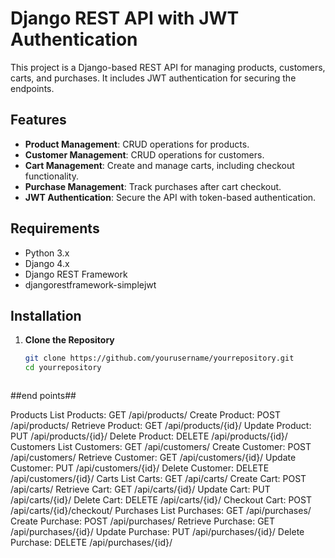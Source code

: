 # Django REST API with JWT Authentication

This project is a Django-based REST API for managing products, customers, carts, and purchases. It includes JWT authentication for securing the endpoints.

## Features

- **Product Management**: CRUD operations for products.
- **Customer Management**: CRUD operations for customers.
- **Cart Management**: Create and manage carts, including checkout functionality.
- **Purchase Management**: Track purchases after cart checkout.
- **JWT Authentication**: Secure the API with token-based authentication.

## Requirements

- Python 3.x
- Django 4.x
- Django REST Framework
- djangorestframework-simplejwt

## Installation

1. **Clone the Repository**

   ```bash
   git clone https://github.com/yourusername/yourrepository.git
   cd yourrepository



##end points##

Products
List Products: GET /api/products/
Create Product: POST /api/products/
Retrieve Product: GET /api/products/{id}/
Update Product: PUT /api/products/{id}/
Delete Product: DELETE /api/products/{id}/
Customers
List Customers: GET /api/customers/
Create Customer: POST /api/customers/
Retrieve Customer: GET /api/customers/{id}/
Update Customer: PUT /api/customers/{id}/
Delete Customer: DELETE /api/customers/{id}/
Carts
List Carts: GET /api/carts/
Create Cart: POST /api/carts/
Retrieve Cart: GET /api/carts/{id}/
Update Cart: PUT /api/carts/{id}/
Delete Cart: DELETE /api/carts/{id}/
Checkout Cart: POST /api/carts/{id}/checkout/
Purchases
List Purchases: GET /api/purchases/
Create Purchase: POST /api/purchases/
Retrieve Purchase: GET /api/purchases/{id}/
Update Purchase: PUT /api/purchases/{id}/
Delete Purchase: DELETE /api/purchases/{id}/